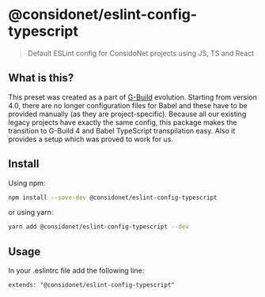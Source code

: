 # @considonet/eslint-config-typescript

> Default ESLint config for ConsidoNet projects using JS, TS and React

## What is this?

This preset was created as a part of [G-Build](https://www.npmjs.com/package/@considonet/g-build) evolution. Starting from version 4.0, there are no longer configuration files for Babel and these have to be provided manually (as they are project-specific). Because all our existing legacy projects have exactly the same config, this package makes the transition to G-Build 4 and Babel TypeScript transpilation easy. Also it provides a setup which was proved to work for us.

## Install

Using npm:

```sh
npm install --save-dev @considonet/eslint-config-typescript
```

or using yarn:

```sh
yarn add @considonet/eslint-config-typescript --dev
```

## Usage

In your .eslintrc file add the following line:

```
extends: "@considonet/eslint-config-typescript"
```
